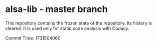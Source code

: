 # alsa-lib - master branch

This repository contains the frozen state of the repository.
Its history is cleared. It is used only for static code
analysis with Codacy.

Commit Time: 1731504060